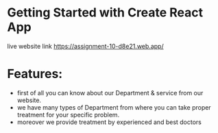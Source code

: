 # Getting Started with Create React App

live website link https://assignment-10-d8e21.web.app/

# Features:

- first of all you can know about our Department & service from our website.
- we have many types of Department from where you can take proper treatment for your specific problem.
- moreover we provide treatment  by experienced and best doctors
